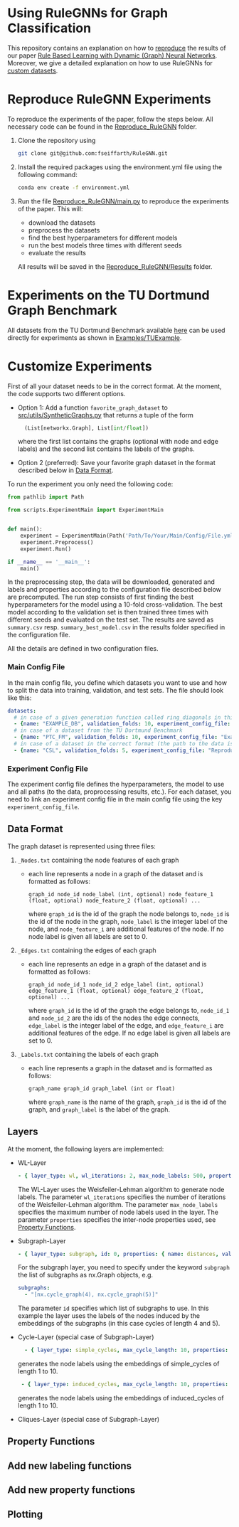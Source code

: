 # Using RuleGNNs for Graph Classification

This repository contains an explanation on how to [reproduce](#Reproduce-RuleGNN-Experiments) the results of our paper [Rule Based Learning with Dynamic (Graph) Neural Networks](https://arxiv.org/abs/2406.09954).
Moreover, we give a detailed explanation on how to use RuleGNNs for [custom datasets](#Custom-Datasets).

# Reproduce RuleGNN Experiments
To reproduce the experiments of the paper, follow the steps below. All necessary code can be found in the [Reproduce_RuleGNN](Reproduce_RuleGNN) folder.
1. Clone the repository using
    ```bash
    git clone git@github.com:fseiffarth/RuleGNN.git
    ```
2. Install the required packages using the environment.yml file using the following command:
   ```bash
   conda env create -f environment.yml
   ```
3. Run the file [Reproduce_RuleGNN/main.py](Reproduce_RuleGNN/main.py) to reproduce the experiments of the paper. This will:
   - download the datasets
   - preprocess the datasets
   - find the best hyperparameters for different models
   - run the best models three times with different seeds
   - evaluate the results

   All results will be saved in the [Reproduce_RuleGNN/Results](Reproduce_RuleGNN/Results) folder.

# Experiments on the TU Dortmund Graph Benchmark
All datasets from the TU Dortmund Benchmark available [here](https://chrsmrrs.github.io/datasets/docs/datasets/) can be used directly for experiments as shown in [Examples/TUExample](Examples/TUExample).

# Customize Experiments
First of all your dataset needs to be in the correct format.
At the moment, the code supports two different options.

- Option 1: Add a function ```favorite_graph_dataset``` to [src/utils/SyntheticGraphs.py](src/utils/SyntheticGraphs.py) 
   that returns a tuple of the form 
    ```python
      (List[networkx.Graph], List[int/float])
   ```
   where the first list contains the graphs (optional with node and edge labels) and the second list contains the labels of the graphs. 

- Option 2 (preferred): Save your favorite graph dataset in the format described below in [Data Format](#Data-Format).

To run the experiment you only need the following code:
   ```python
   from pathlib import Path
   
   from scripts.ExperimentMain import ExperimentMain
   
   
   def main():
       experiment = ExperimentMain(Path('Path/To/Your/Main/Config/File.yml'))
       experiment.Preprocess()
       experiment.Run()
   
   if __name__ == '__main__':
       main()
   ```
In the preprocessing step, the data will be downloaded, generated and labels and properties according to the configuration file described below are precomputed.
The run step consists of first finding the best hyperparameters for the model using a 10-fold cross-validation.
The best model according to the validation set is then trained three times with different seeds and evaluated on the test set.
The results are saved as ```summary.csv``` resp. ```summary_best_model.csv``` in the results folder specified in the configuration file.


All the details are defined in two configuration files.

### Main Config File
In the main config file, you define which datasets you want to use and how to split the data into training, validation, and test sets.
The file should look like this:
```yaml
datasets:
  # in case of a given generation function called ring_diagonals in this case
  - {name: "EXAMPLE_DB", validation_folds: 10, experiment_config_file: "Examples/CustomExample/Configs/config_experiment.yml", type: "generate_from_function", generate_function: ring_diagonals, generate_function_args: {data_size: 1000, ring_size: 50}}
  # in case of a dataset from the TU Dortmund Benchmark
  - {name: "PTC_FM", validation_folds: 10, experiment_config_file: "Examples/TUExample/Configs/config_experiment.yml", type: "TUDataset"}
  # in case of a dataset in the correct format (the path to the data is given in the experiment config file)
  - {name: "CSL", validation_folds: 5, experiment_config_file: "Reproduce_RuleGNN/Configs/config_CSL.yml"}
```
### Experiment Config File

The experiment config file defines the hyperparameters, the model to use and all paths (to the data, proprocessing results, etc.).
For each dataset, you need to link an experiment config file in the main config file using the key ```experiment_config_file```.

## Data Format

The graph dataset is represented using three files:
1. `_Nodes.txt` containing the node features of each graph
    - each line represents a node in a graph of the dataset and is formatted as follows:
        ```
        graph_id node_id node_label (int, optional) node_feature_1 (float, optional) node_feature_2 (float, optional) ...
        ```
      where `graph_id` is the id of the graph the node belongs to, `node_id` is the id of the node in the graph, `node_label` is the integer label of the node, and `node_feature_i` are additional features of the node. If no node label is given all labels are set to 0.

2. `_Edges.txt` containing the edges of each graph
    - each line represents an edge in a graph of the dataset and is formatted as follows:
        ```
        graph_id node_id_1 node_id_2 edge_label (int, optional) edge_feature_1 (float, optional) edge_feature_2 (float, optional) ...
        ```
      where `graph_id` is the id of the graph the edge belongs to, `node_id_1` and `node_id_2` are the ids of the nodes the edge connects, `edge_label` is the integer label of the edge, and `edge_feature_i` are additional features of the edge. If no edge label is given all labels are set to 0.
3. `_Labels.txt` containing the labels of each graph
    - each line represents a graph in the dataset and is formatted as follows:
        ```
        graph_name graph_id graph_label (int or float)
        ```
      where `graph_name` is the name of the graph, `graph_id` is the id of the graph, and `graph_label` is the label of the graph.

## Layers
At the moment, the following layers are implemented:
- WL-Layer
  ```yaml
  - { layer_type: wl, wl_iterations: 2, max_node_labels: 500, properties: { name: distances, values: [1] }}
  ```
    The WL-Layer uses the Weisfeiler-Lehman algorithm to generate node labels. The parameter ```wl_iterations``` specifies the number of iterations of the Weisfeiler-Lehman algorithm. The parameter ```max_node_labels``` specifies the maximum number of node labels used in the layer. The parameter ```properties``` specifies the inter-node properties used, see [Property Functions](#Property-Functions).
- Subgraph-Layer
    ```yaml
    - { layer_type: subgraph, id: 0, properties: { name: distances, values: [ 3 ] }}
    ```
    For the subgraph layer, you need to specify under the keyword ```subgraph```  the list of subgraphs as nx.Graph objects, e.g.
   ```yaml
   subgraphs:
     - "[nx.cycle_graph(4), nx.cycle_graph(5)]"
    ```
  The parameter ```id``` specifies which list of subgraphs to use.
  In this example the layer uses the labels of the nodes induced by the embeddings of the subgraphs (in this case cycles of length 4 and 5).
  
- Cycle-Layer (special case of Subgraph-Layer)
  ```yaml
    - { layer_type: simple_cycles, max_cycle_length: 10, properties: { name: distances, values: [1,2,3,4,5,6] }}
    ```
  generates the node labels using the embeddings of simple_cycles of length 1 to 10.
  ```yaml
   - { layer_type: induced_cycles, max_cycle_length: 10, properties: { name: distances, values: [1,2,3,4,5,6] }}
  ```
    generates the node labels using the embeddings of induced_cycles of length 1 to 10.
- Cliques-Layer (special case of Subgraph-Layer)

## Property Functions

## Add new labeling functions

## Add new property functions

## Plotting
